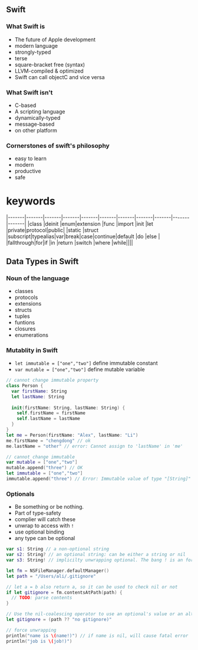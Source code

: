 ## Swift
### What Swift is
* The future of Apple development
* modern language
* strongly-typed
* terse
* square-bracket free (syntax)
* LLVM-compiled & optimized
* Swift can call objectC and vice versa

### What Swift isn't
* C-based
* A scripting language
* dynamically-typed
* message-based
* on other platform

### Cornerstones of swift's philosophy
* easy to learn
* modern
* productive
* safe

# keywords

|-------|-------|-------|-------|-------|-------|-------|-------|-------|-------|-------|
|class  |deinit |enum|extension |func  |import  |init   |let    |private|protocol|public|
|static |struct |subscript|typealias|var|break|case|continue|default    |do     |else   |
|fallthrough|for|if     |in     |return |switch |where  |while||||

## Data Types in Swift

### Noun of the language
* classes
* protocols
* extensions
* structs
* tuples
* funtions
* closures
* enumerations

### Mutablity in Swift
* `let immutable = ["one","two"]` define immutable constant
* `var mutable = ["one","two"]` define mutable variable
```swift
// cannot change immutable property
class Person {
  var firstName: String
  let lastName: String
  
  init(firstName: String, lastName: String) {
    self.firstName = firstName
    self.lastName = lastName
  }
}
let me = Person(firstName: "Alex", lastName: "Li")
me.firstName = "chengdong" // ok
me.lastName = "other" // error: Cannot assign to 'lastName' in 'me'

// cannot change immutable
var mutable = ["one","two"]
mutable.append("three") // OK
let immutable = ["one","two"]
immutable.append("three") // Error: Immutable value of type "[String]" only has mutating members named 'append'
```

### Optionals
* Be something or be nothing.
* Part of type-safety
* complier will catch these
* unwrap to access with `!`
* use optional binding
* any type can be optional

```swift
var s1: String // a non-optional string
var s2: String? // an optional string: can be either a string or nil
var s3: String! // implicilty unwrapping optional. The bang ! is an force unwrapping operator

let fm = NSFileManager.defaultManager()
let path = "/Users/ali/.gitignore"

// let a = b also return a, so it can be used to check nil or not
if let gitignore = fm.contentsAtPath(path) {
  // TODO: parse contents
}

// Use the nil-coalescing operator to use an optional's value or an alternative
let gitignore = (path ?? "no gitignore)"

// force unwrapping
println("name is \(name!)") // if name is nil, will cause fatal error
println("job is \(job!)")
```
